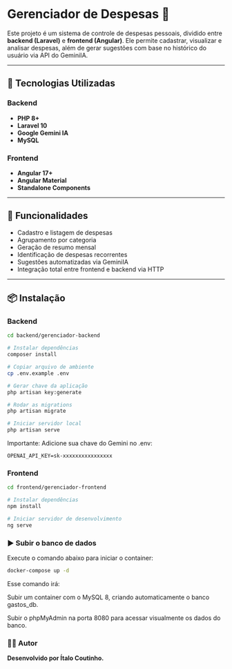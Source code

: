 # Gerenciador de Despesas 💸

Este projeto é um sistema de controle de despesas pessoais, dividido entre **backend (Laravel)** e **frontend (Angular)**. Ele permite cadastrar, visualizar e analisar despesas, além de gerar sugestões com base no histórico do usuário via API do GeminiIA.

---

## 🔧 Tecnologias Utilizadas

### Backend
- **PHP 8+**
- **Laravel 10**
- **Google Gemini IA** 
- **MySQL** 

### Frontend
- **Angular 17+**
- **Angular Material**
- **Standalone Components**

---

## 🚀 Funcionalidades

- Cadastro e listagem de despesas
- Agrupamento por categoria
- Geração de resumo mensal
- Identificação de despesas recorrentes
- Sugestões automatizadas via GeminiIA
- Integração total entre frontend e backend via HTTP

---

## 📦 Instalação

### Backend

```bash
cd backend/gerenciador-backend

# Instalar dependências
composer install

# Copiar arquivo de ambiente
cp .env.example .env

# Gerar chave da aplicação
php artisan key:generate

# Rodar as migrations
php artisan migrate

# Iniciar servidor local
php artisan serve
```
Importante: Adicione sua chave do Gemini no .env:

```env
OPENAI_API_KEY=sk-xxxxxxxxxxxxxxxx
```
### Frontend
```bash
cd frontend/gerenciador-frontend

# Instalar dependências
npm install

# Iniciar servidor de desenvolvimento
ng serve
```

### ▶️ Subir o banco de dados
Execute o comando abaixo para iniciar o container:

```bash
docker-compose up -d
```
Esse comando irá:

Subir um container com o MySQL 8, criando automaticamente o banco gastos_db.

Subir o phpMyAdmin na porta 8080 para acessar visualmente os dados do banco.

### 🧑‍💻 Autor
**Desenvolvido por Ítalo Coutinho.**
